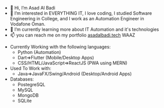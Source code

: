 - 👋 Hi, I’m Asad Al Badi
- 👀 I’m interested in EVERYTHING IT, I love coding, I studied Software Engineering in College, and I work as an Automation Engineer in Vodafone Oman.
- 🌱 I’m currently learning more about IT Automation and it's technologies 
- 📫 you can reach me on my portfolio <a href="https://asadalbadi.tech" target="_blank">asadalbadi.tech</a>
   WAAZ
<!---
Deava0/Deava0 is a ✨ special ✨ repository because its `README.md` (this file) appears on your GitHub profile.
You can click the Preview link to take a look at your changes.
--->

- Currently Working with the following languages:
   - Python (Automation)
   - Dart=>Flutter (Mobile/Desktop Apps)
   - CSS/HTML/JavaScript=>ReactJS (PWA using MERN)
- Used To Work with:
   - Java=>JavaFX/Swing/Android (Desktop/Android Apps)
- Databases:
   - PostegreSQL
   - MySQL
   - MongoDB
   - SQLite

